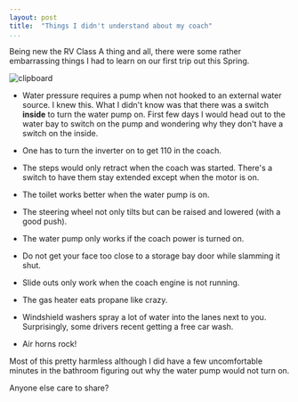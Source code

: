 ```yaml
---
layout: post  
title:  "Things I didn't understand about my coach"  
...
```


Being new the RV Class A thing and all, there were some rather embarrassing things I had to learn on our first trip out this Spring. 

![clipboard](http://i.imgur.com/dhAFau6.png)

- Water pressure requires a pump when not hooked to an external water source. I knew this. What I didn't know was that there was a switch **inside** to turn the water pump on. First few days I would head out to the water bay to switch on the pump and wondering why they don't have a switch on the inside. 

- One has to turn the inverter on to get 110 in the coach. 

- The steps would only retract when the coach was started. There's a switch to have them stay extended except when the motor is on. 

- The toilet works better when the water pump is on. 

- The steering wheel not only tilts but can be raised and lowered (with a good push). 

- The water pump only works if the coach power is turned on.

- Do not get your face too close to a storage bay door while slamming it shut. 

- Slide outs only work when the coach engine is not running. 

- The gas heater eats propane like crazy. 

- Windshield washers spray a lot of water into the lanes next to you. Surprisingly, some drivers recent getting a free car wash. 

- Air horns rock! 

Most of this pretty harmless although I did have a few uncomfortable minutes in the bathroom figuring out why the water pump would not turn on. 

Anyone else care to share?